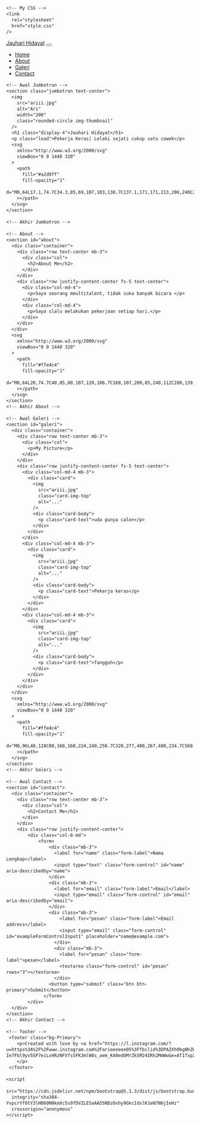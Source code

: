 <!DOCTYPE html>
<html lang="en">
  <head>
    <meta charset="utf-8" />
    <meta
      name="viewport"
      content="width=device-width, initial-scale=1"
    />
    <title>Bootstrap demo</title>
    <link
      href="https://cdn.jsdelivr.net/npm/bootstrap@5.3.3/dist/css/bootstrap.min.css"
      rel="stylesheet"
      integrity="sha384-QWTKZyjpPEjISv5WaRU9OFeRpok6YctnYmDr5pNlyT2bRjXh0JMhjY6hW+ALEwIH"
      crossorigin="anonymous"
    />

    <!-- My CSS -->
    <link
      rel="stylesheet"
      href="style.css"
    />
  </head>
  <body>
    <!-- Navbar -->
    <nav class="navbar navbar-expand-lg bg-Primary shadow-sm">
      <div class="container">
        <a
          class="navbar-brand"
          href="#"
          >Jauhari Hidayat</a
        >
        <button
          class="navbar-toggler"
          type="button"
          data-bs-toggle="collapse"
          data-bs-target="#navbarNav"
          aria-controls="navbarNav"
          aria-expanded="false"
          aria-label="Toggle navigation"
        >
          <span class="navbar-toggler-icon"></span>
        </button>
        <div
          class="collapse navbar-collapse"
          id="navbarNav"
        >
          <ul class="navbar-nav ms-auto">
            <li class="nav-item">
              <a
                class="nav-link active"
                aria-current="page"
                href="#"
                >Home</a
              >
            </li>
            <li class="nav-item">
              <a
                class="nav-link"
                href="#"
                >About</a
              >
            </li>
            <li class="nav-item">
              <a
                class="nav-link"
                href="#"
                >Galeri</a
              >
            </li>
            <li class="nav-item">
              <a
                class="nav-link"
                href="#"
                >Contact</a
              >
            </li>
          </ul>
        </div>
      </div>
    </nav>
    <!-- Akhir Navbar -->

    <!-- Awal Jumbotron -->
    <section class="jumbotron text-center">
      <img
        src="ariii.jpg"
        alt="Ari"
        width="200"
        class="rounded-circle img-thumbnail"
      />
      <h1 class="display-4">Jauhari Hidayat</h1>
      <p class="lead">Pekerja Keras| Lelaki sejati cukup satu cewek</p>
      <svg
        xmlns="http://www.w3.org/2000/svg"
        viewBox="0 0 1440 320"
      >
        <path
          fill="#a2d9ff"
          fill-opacity="1"
          d="M0,64L17.1,74.7C34.3,85,69,107,103,138.7C137.1,171,171,213,206,240C240,267,274,277,309,245.3C342.9,213,377,139,411,117.3C445.7,96,480,128,514,128C548.6,128,583,96,617,90.7C651.4,85,686,107,720,128C754.3,149,789,171,823,170.7C857.1,171,891,149,926,133.3C960,117,994,107,1029,106.7C1062.9,107,1097,117,1131,144C1165.7,171,1200,213,1234,213.3C1268.6,213,1303,171,1337,144C1371.4,117,1406,107,1423,101.3L1440,96L1440,320L1422.9,320C1405.7,320,1371,320,1337,320C1302.9,320,1269,320,1234,320C1200,320,1166,320,1131,320C1097.1,320,1063,320,1029,320C994.3,320,960,320,926,320C891.4,320,857,320,823,320C788.6,320,754,320,720,320C685.7,320,651,320,617,320C582.9,320,549,320,514,320C480,320,446,320,411,320C377.1,320,343,320,309,320C274.3,320,240,320,206,320C171.4,320,137,320,103,320C68.6,320,34,320,17,320L0,320Z"
        ></path>
      </svg>
    </section>

    <!-- Akhir Jumbotron -->

    <!-- About -->
    <section id="about">
      <div class="container">
        <div class="row text-center mb-3">
          <div class="col">
            <h2>About Me</h2>
          </div>
        </div>
        <div class="row justify-content-center fs-5 text-center">
          <div class="col-md-4">
            <p>Saya seorang mmultitalent, tidak suka banyak bicara </p>
          </div>
          <div class="col-md-4">
            <p>Saya slalu melakukan pekerjaan setiap hari.</p>
          </div>
        </div>
      </div>
      <svg
        xmlns="http://www.w3.org/2000/svg"
        viewBox="0 0 1440 320"
      >
        <path
          fill="#ffe4c4"
          fill-opacity="1"
          d="M0,64L20,74.7C40,85,80,107,120,106.7C160,107,200,85,240,112C280,139,320,213,360,224C400,235,440,181,480,160C520,139,560,149,600,154.7C640,160,680,160,720,144C760,128,800,96,840,112C880,128,920,192,960,213.3C1000,235,1040,213,1080,197.3C1120,181,1160,171,1200,176C1240,181,1280,203,1320,192C1360,181,1400,139,1420,117.3L1440,96L1440,320L1420,320C1400,320,1360,320,1320,320C1280,320,1240,320,1200,320C1160,320,1120,320,1080,320C1040,320,1000,320,960,320C920,320,880,320,840,320C800,320,760,320,720,320C680,320,640,320,600,320C560,320,520,320,480,320C440,320,400,320,360,320C320,320,280,320,240,320C200,320,160,320,120,320C80,320,40,320,20,320L0,320Z"
        ></path>
      </svg>
    </section>
    <!-- Akhir About -->

    <!-- Awal Galeri -->
    <section id="galeri">
      <div class="container">
        <div class="row text-center mb-3">
          <div class="col">
            <p>My Picture</p>
          </div>
        </div>
        <div class="row justify-content-center fs-5 text-center">
          <div class="col-md-4 mb-3">
            <div class="card">
              <img
                src="ariii.jpg"
                class="card-img-top"
                alt="..."
              />
              <div class="card-body">
                <p class="card-text">uda punya calon</p>
              </div>
            </div>
          </div>
          <div class="col-md-4 mb-3">
            <div class="card">
              <img
                src="ariii.jpg"
                class="card-img-top"
                alt="..."
              />
              <div class="card-body">
                <p class="card-text">Pekerja keras</p>
              </div>
            </div>
          </div>
          <div class="col-md-4 mb-3">
            <div class="card">
              <img
                src="ariii.jpg"
                class="card-img-top"
                alt="..."
              />
              <div class="card-body">
                <p class="card-text">Tangguh</p>
              </div>
            </div>
          </div>
        </div>
      </div>
      <svg
        xmlns="http://www.w3.org/2000/svg"
        viewBox="0 0 1440 320"
      >
        <path
          fill="#ffe4c4"
          fill-opacity="1"
          d="M0,96L40,128C80,160,160,224,240,250.7C320,277,400,267,480,234.7C560,203,640,149,720,122.7C800,96,880,96,960,128C1040,160,1120,224,1200,213.3C1280,203,1360,117,1400,74.7L1440,32L1440,0L1400,0C1360,0,1280,0,1200,0C1120,0,1040,0,960,0C880,0,800,0,720,0C640,0,560,0,480,0C400,0,320,0,240,0C160,0,80,0,40,0L0,0Z"
        ></path>
      </svg>
    </section>
    <!-- Akhir Galeri -->

    <!-- Awal Contact -->
    <section id="contact">
      <div class="container">
        <div class="row text-center mb-3">
          <div class="col">
            <h2>Contact Me</h2>
          </div>
        </div>
        <div class="row justify-content-center">
            <div class="col-8-md">
                <form>
                    <div class="mb-3">
                      <label for="name" class="form-label">Nama Lengkap</label>
                      <input type="text" class="form-control" id="name" aria-describedby="name">
                    </div>
                    <div class="mb-3">
                      <label for="email" class="form-label">Email</label>
                      <input type="email" class="form-control" id="email" aria-describedby="email">
                    </div>
                    <div class="mb-3">
                        <label for="pesan" class="form-label">Email address</label>
                        <input type="email" class="form-control" id="exampleFormControlInput1" placeholder="name@example.com">
                      </div>
                      <div class="mb-3">
                        <label for="pesan" class="form-label">pesan</label>
                        <textarea class="form-control" id="pesan" rows="3"></textarea>
                      </div>
                    <button type="submit" class="btn btn-primary">Submit</button>
                  </form>
            </div>
      </div>
    </section>
    <!-- Akhir Contact -->

    <!-- footer -->
     <footer class="bg-Primary">
        <p>Created with love by <a href="https://l.instagram.com/?u=https%3A%2F%2Fwww.instagram.com%2Farieeeeee05%3Ffbclid%3DPAZXh0bgNhZW0CMTEAAaYvAbRSV37AE0O9xfmP1hfm-Ie7Fbl9yv5SP7eiLxHRzNFVfsSFK3mlW8s_aem_K40edUMrZkSM24IRh2MmWw&e=AT1Txp28AOFok27QNebVnUnGgwfHXRPuptoy44v6KagT2bAHAyLxsJXjZAoy6m3xySJykWcVEr71N2qTVJ_mlXK1klteHCDShEIgxlY">Ari</a>
        </p>
     </footer>

    <script
      src="https://cdn.jsdelivr.net/npm/bootstrap@5.3.3/dist/js/bootstrap.bundle.min.js"
      integrity="sha384-YvpcrYf0tY3lHB60NNkmXc5s9fDVZLESaAA55NDzOxhy9GkcIdslK1eN7N6jIeHz"
      crossorigin="anonymous"
    ></script>
  </body>
</html>
